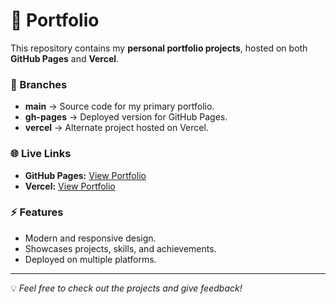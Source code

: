 # 🚀 Portfolio

This repository contains my **personal portfolio projects**, hosted on both **GitHub Pages** and **Vercel**.  

### 🔹 Branches
- **main** → Source code for my primary portfolio.  
- **gh-pages** → Deployed version for GitHub Pages.  
- **vercel** → Alternate project hosted on Vercel.  

### 🌐 Live Links
- **GitHub Pages:** [View Portfolio](https://<your-username>.github.io/portfolio)  
- **Vercel:** [View Portfolio]([https://portfolio.vercel.app](https://portfolio-2-three-sooty-54.vercel.app/))  

### ⚡ Features
- Modern and responsive design.  
- Showcases projects, skills, and achievements.  
- Deployed on multiple platforms.  

---

💡 *Feel free to check out the projects and give feedback!*  
